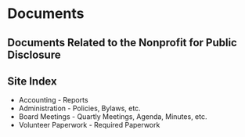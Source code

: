 # Documents

Documents Related to the Nonprofit for Public Disclosure
----------------------------
## Site Index
* Accounting - Reports
* Administration - Policies, Bylaws, etc.
* Board Meetings - Quartly Meetings, Agenda, Minutes, etc.
* Volunteer Paperwork - Required Paperwork
